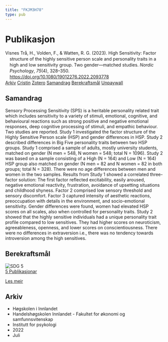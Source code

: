 ```yaml
---
title: "FKJM3H78"
type: pub
---
```

<h1>Publikasjon</h1>
<article id="csl-bib-container-FKJM3H78" class="csl-bib-container">
  <div class="csl-bib-body" style="line-height: 1.35; padding-left: 1em; text-indent:-1em;">
  <div class="csl-entry">Visnes Tr&#xE5;, H., Volden, F., &amp; Watten, R. G. (2023). High Sensitivity: Factor structure of the highly sensitive person scale and personality traits in a high and low sensitivity group. Two gender&#x2014;matched studies. <i>Nordic Psychology</i>, <i>75</i>(4), 328&#x2013;350. <a href="https://doi.org/10.1080/19012276.2022.2093778">https://doi.org/10.1080/19012276.2022.2093778</a></div>
</div>
  <div class="csl-bib-buttons">
    <a href="#taxonomy-article-FKJM3H78" class="csl-bib-button">Arkiv</a>
    <a href="https://app.cristin.no/results/show.jsf?id=2038073" alt="Cristin URL" class="csl-bib-button">Cristin</a>
    <a href="http://zotero.org/groups/5402882/items/FKJM3H78" alt="Zotero URL" class="csl-bib-button">Zotero</a>
    <a href="#abstract-article-FKJM3H78" class="csl-bib-button">Samandrag</a>
    <a href="#sdg-article-FKJM3H78" class="csl-bib-button">Berekraftsmål</a>
    <a href="https://www.tandfonline.com/doi/pdf/10.1080/19012276.2022.2093778?needAccess=true" class="csl-bib-button">Unpaywall</a>
  </div>
  <div id="csl-bib-meta-container-FKJM3H78"></div>
</article>
<div id="csl-bib-meta-FKJM3H78" class="csl-bib-meta">
  <article id="abstract-article-FKJM3H78" class="abstract-article">
    <h1>Samandrag</h1>
    Sensory Processing Sensitivity (SPS) is a heritable personality related trait which includes sensitivity to a variety of stimuli, emotional, cognitive, and behavioural reactions such as strong positive and negative emotional responses, deep cognitive processing of stimuli, and empathic behaviour. Two studies are reported. Study 1 investigated the factor structure of the Highly Sensitive Person scale (HSP) and gender differences in HSP. Study 2 described differences in Big Five personality traits between two HSP groups. Study 1 comprised a sample of adults, mostly university students, matched on gender (N men = 548, N women = 548; total N = 1096). Study 2 was based on a sample consisting of a High (N = 164) and Low (N = 164) HSP group also matched on gender (N men = 82 and N women = 82 in both groups; total N = 328). There were no age differences between men and women in the two samples. Results from Study 1 showed a correlated three-factor solution: The first factor reflected excitability, easily aroused, negative emotional reactivity, frustration, avoidance of upsetting situations and childhood shyness. Factor 2 comprised low sensory threshold and sensory discomfort. Factor 3 captured intensity of aesthetic reactions, preoccupation with details in the environment, and socio-emotional sensitivity. Gender differences were found, women had elevated HSP scores on all scales, also when controlled for personality traits. Study 2 showed that the highly sensitive individuals had a unique personality trait profile compared to low sensitives. They had higher scores on neuroticism, agreeableness, openness, and lower scores on conscientiousness. There were no differences in extraversion i.e., there was no tendency towards introversion among the high sensitives.
  </article>
  <article id="sdg-article-FKJM3H78" class="sdg-article">
    <h1>Berekraftsmål</h1>
    <div class="sdg-container"><div id="sdg5" class="sdg"> <img src="{{< params subfolder >}}images/sdg/sdg05_no.png" class="image" alt="SDG 5"> <div class="sdg-overlay"> <a href="{{< params subfolder >}}no/archive/?sdg=5#archive" class="sdg-publication-count"><span>5</span> Publikasjonar</a> <p><a href="NA" class="sdg-read-more">Les meir</a></p> </div> </div></div>
  </article>
  <article id="taxonomy-article-FKJM3H78" class="taxonomy-article">
    <h1>Arkiv</h1>
    <ul>
      <li>Høgskolen i Innlandet</li>
      <li>Handelshøgskolen Innlandet - Fakultet for økonomi og samfunnsvitenskap</li>
      <li>Institutt for psykologi</li>
      <li>2022</li>
      <li>Juli</li>
    </ul>
  </article>
</div>
